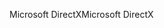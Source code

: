 <span data-ttu-id="b1218-101">Microsoft DirectX</span><span class="sxs-lookup"><span data-stu-id="b1218-101">Microsoft DirectX</span></span>